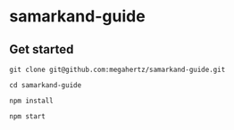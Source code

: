 # samarkand-guide

## Get started

`git clone git@github.com:megahertz/samarkand-guide.git`

`cd samarkand-guide`

`npm install`

`npm start`

